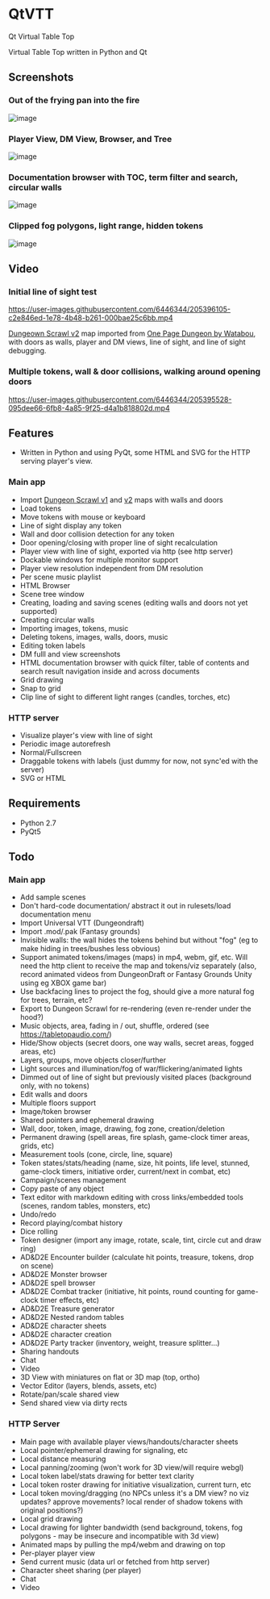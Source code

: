 # QtVTT

Qt Virtual Table Top 

Virtual Table Top written in Python and Qt

## Screenshots


### Out of the frying pan into the fire
![image](https://user-images.githubusercontent.com/6446344/205397907-874440f5-d490-4925-bb9b-ff07636287d5.png)

### Player View, DM View, Browser, and Tree

![image](https://user-images.githubusercontent.com/6446344/205719486-b1cd811e-61eb-4985-a11e-a7fa2fbbe253.png)

### Documentation browser with TOC, term filter and search, circular walls

![image](https://user-images.githubusercontent.com/6446344/206880662-6bb845c3-a5ce-48a9-81bd-bdf7380bb8b1.png)

### Clipped fog polygons, light range, hidden tokens

![image](https://user-images.githubusercontent.com/6446344/207979570-083f0404-b36d-4d6a-b69e-4cd095d546f7.png)


## Video


### Initial line of sight test
https://user-images.githubusercontent.com/6446344/205396105-c2e846ed-1e78-4b48-b261-000bae25c6bb.mp4

[Dungeown Scrawl v2](https://app.dungeonscrawl.com/) map imported from [One Page Dungeon by Watabou](https://watabou.itch.io/one-page-dungeon), with doors as walls, player and DM views, line of sight, and line of sight debugging.

### Multiple tokens, wall & door collisions, walking around opening doors
https://user-images.githubusercontent.com/6446344/205395528-095dee66-6fb8-4a85-9f25-d4a1b818802d.mp4

## Features

- Written in Python and using PyQt, some HTML and SVG for the HTTP serving
  player's view.

### Main app
- Import [Dungeon Scrawl v1](https://probabletrain.itch.io/dungeon-scrawl) and [v2](https://app.dungeonscrawl.com/) maps with walls and doors
- Load tokens
- Move tokens with mouse or keyboard
- Line of sight display any token
- Wall and door collision detection for any token
- Door opening/closing with proper line of sight recalculation
- Player view with line of sight, exported via http (see http server)
- Dockable windows for multiple monitor support
- Player view resolution independent from DM resolution
- Per scene music playlist
- HTML Browser
- Scene tree window
- Creating, loading and saving scenes (editing walls and doors not yet
  supported)
- Creating circular walls
- Importing images, tokens, music
- Deleting tokens, images, walls, doors, music
- Editing token labels
- DM fulll and view screenshots
- HTML documentation browser with quick filter, table of contents and search
  result navigation inside and across documents
- Grid drawing
- Snap to grid
- Clip line of sight to different light ranges (candles, torches, etc) 

### HTTP server
- Visualize player's view with line of sight
- Periodic image autorefresh
- Normal/Fullscreen
- Draggable tokens with labels (just dummy for now, not sync'ed with the server)
- SVG or HTML

## Requirements
- Python 2.7
- PyQt5


## Todo 
### Main app
- Add sample scenes
- Don't hard-code documentation/ abstract it out in rulesets/load documentation
  menu
- Import Universal VTT (Dungeondraft)
- Import .mod/.pak (Fantasy grounds)
- Invisible walls: the wall hides the tokens behind but without "fog" (eg to
  make hiding in trees/bushes less obvious)
- Support animated tokens/images (maps) in mp4, webm, gif, etc. Will need the
  http client to receive the map and tokens/viz separately (also, record animated
  videos from DungeonDraft or Fantasy Grounds Unity using eg XBOX game bar)
- Use backfacing lines to project the fog, should give a more natural fog for trees, terrain, etc?
- Export to Dungeon Scrawl for re-rendering (even re-render under the hood?) 
- Music objects, area, fading in / out, shuffle, ordered (see https://tabletopaudio.com/)
- Hide/Show objects (secret doors, one way walls, secret areas, fogged areas,
  etc)
- Layers, groups, move objects closer/further
- Light sources and illumination/fog of war/flickering/animated lights
- Dimmed out of line of sight but previously visited places (background only,
  with no tokens)
- Edit walls and doors
- Multiple floors support
- Image/token browser
- Shared pointers and ephemeral drawing 
- Wall, door, token, image, drawing, fog zone, creation/deletion
- Permanent drawing (spell areas, fire splash, game-clock timer areas, grids, etc)
- Measurement tools (cone, circle, line, square)
- Token states/stats/heading (name, size, hit points, life level, stunned, game-clock timers, initiative order, current/next in combat, etc)
- Campaign/scenes management
- Copy paste of any object
- Text editor with markdown editing with cross links/embedded tools (scenes, random tables, monsters, etc)
- Undo/redo
- Record playing/combat history
- Dice rolling
- Token designer (import any image, rotate, scale, tint, circle cut and draw ring)
- AD&D2E Encounter builder (calculate hit points, treasure, tokens, drop on scene)
- AD&D2E Monster browser
- AD&D2E spell browser
- AD&D2E Combat tracker (initiative, hit points, round counting for game-clock timer effects, etc)
- AD&D2E Treasure generator
- AD&D2E Nested random tables
- AD&D2E character sheets
- AD&D2E character creation
- AD&D2E Party tracker (inventory, weight, treasure splitter...)
- Sharing handouts
- Chat
- Video
- 3D View with miniatures on flat or 3D map (top, ortho)
- Vector Editor (layers, blends, assets, etc) 
- Rotate/pan/scale shared view
- Send shared view via dirty rects

### HTTP Server
- Main page with available player views/handouts/character sheets
- Local pointer/ephemeral drawing for signaling, etc
- Local distance measuring
- Local panning/zooming (won't work for 3D view/will require webgl)
- Local token label/stats drawing for better text clarity
- Local token roster drawing for initiative visualization, current turn, etc
- Local token moving/dragging (no NPCs unless it's a DM view? no viz updates?
  approve movements? local render of shadow tokens with original positions?)
- Local grid drawing
- Local drawing for lighter bandwidth (send background, tokens, fog polygons -
  may be insecure and incompatible with 3d view)
- Animated maps by pulling the mp4/webm and drawing on top
- Per-player player view
- Send current music (data url or fetched from http server)
- Character sheet sharing (per player)
- Chat
- Video

